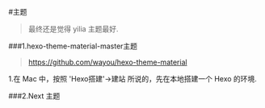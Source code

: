 
#主题
>最终还是觉得 yilia 主题最好.

###1.hexo-theme-material-master主题
> https://github.com/wayou/hexo-theme-material


1.在 Mac 中，按照 'Hexo搭建'->建站 所说的，先在本地搭建一个 Hexo 的环境.






###2.Next 主题



